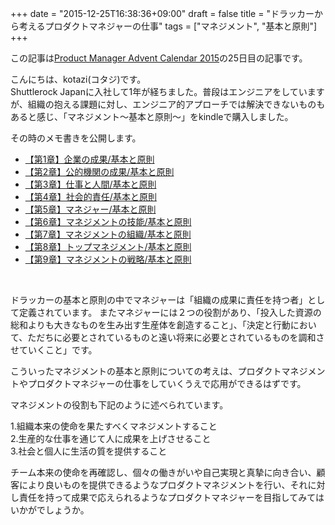 +++
date = "2015-12-25T16:38:36+09:00"
draft = false
title = "ドラッカーから考えるプロダクトマネジャーの仕事"
tags = ["マネジメント", "基本と原則"]
+++

この記事は[Product Manager Advent Calendar 2015](http://qiita.com/advent-calendar/2015/productmanager)の25日目の記事です。

こんにちは、kotazi(コタジ)です。  
Shuttlerock Japanに入社して1年が経ちました。普段はエンジニアをしていますが、組織の抱える課題に対し、エンジニア的アプローチでは解決できないものもあると感じ、「マネジメント〜基本と原則〜」をkindleで購入しました。

その時のメモ書きを公開します。  

- [【第1章】企業の成果/基本と原則](http://kotazi.github.io/blog/post/2015112001/)
- [【第2章】公的機関の成果/基本と原則](http://kotazi.github.io/blog/post/2015112301/)
- [【第3章】仕事と人間/基本と原則](http://kotazi.github.io/blog/post/20151202/)
- [【第4章】社会的責任/基本と原則](http://kotazi.github.io/blog/post/20151208_management/)
- [【第5章】マネジャー/基本と原則](http://kotazi.github.io/blog/post/20151209_management/)
- [【第6章】マネジメントの技能/基本と原則](http://kotazi.github.io/blog/post/20151214_management//)
- [【第7章】マネジメントの組織/基本と原則](http://kotazi.github.io/blog/post/20151221_managemant/)
- [【第8章】トップマネジメント/基本と原則](http://kotazi.github.io/blog/post/20151223_management//)
- [【第9章】マネジメントの戦略/基本と原則](http://kotazi.github.io/blog/post/20151224_management2/)

<br>

ドラッカーの基本と原則の中でマネジャーは「組織の成果に責任を持つ者」として定義されています。
またマネジャーには２つの役割があり、「投入した資源の総和よりも大きなものを生み出す生産体を創造すること」、「決定と行動において、ただちに必要とされているものと遠い将来に必要とされているものを調和させていくこと」です。

こういったマネジメントの基本と原則についての考えは、プロダクトマネジメントやプロダクトマネジャーの仕事をしていくうえで応用ができるはずです。

マネジメントの役割も下記のように述べられています。

1.組織本来の使命を果たすべくマネジメントすること  
2.生産的な仕事を通じて人に成果を上げさせること  
3.社会と個人に生活の質を提供すること  

チーム本来の使命を再確認し、個々の働きがいや自己実現と真摯に向き合い、顧客により良いものを提供できるようなプロダクトマネジメントを行い、それに対し責任を持って成果で応えられるようなプロダクトマネジャーを目指してみてはいかがでしょうか。

